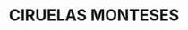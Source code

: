 ---
title: "CIRUELAS MONTESES"
plant-name: "CIRUELAS MONTESES"
plant-number: "001"
plant-xml: "/assets/xml/plant001.xml"
layout: single-xml
---